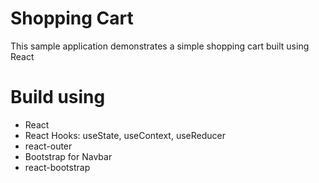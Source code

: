 # Shopping Cart
This sample application demonstrates a simple shopping cart built using React

# Build using
- React
- React Hooks: useState, useContext, useReducer
- react-outer
- Bootstrap for Navbar
- react-bootstrap